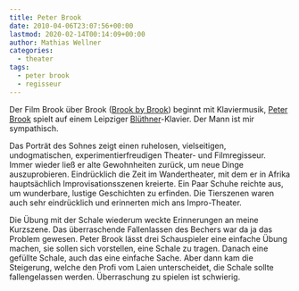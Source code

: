 ```yaml
---
title: Peter Brook
date: 2010-04-06T23:07:56+00:00
lastmod: 2020-02-14T00:14:09+00:00
author: Mathias Wellner
categories:
  - theater
tags:
  - peter brook
  - regisseur
---
```


Der Film Brook über Brook ([Brook by Brook](http://www.imdb.com/title/tt0306596/)) beginnt mit Klaviermusik, [Peter Brook](http://de.wikipedia.org/wiki/Peter_Brook) spielt auf einem Leipziger [Blüthner](http://www.bluethner.de/)-Klavier. Der Mann ist mir sympathisch.

<!--more-->

Das Porträt des Sohnes zeigt einen ruhelosen, vielseitigen, undogmatischen, experimentierfreudigen Theater- und Filmregisseur. Immer wieder ließ er alte Gewohnheiten zurück, um neue Dinge auszuprobieren. Eindrücklich die Zeit im Wandertheater, mit dem er in Afrika hauptsächlich Improvisationsszenen kreierte. Ein Paar Schuhe reichte aus, um wunderbare, lustige Geschichten zu erfinden. Die Tierszenen waren auch sehr eindrücklich und erinnerten mich ans Impro-Theater.

Die Übung mit der Schale wiederum weckte Erinnerungen an meine Kurzszene. Das überraschende Fallenlassen des Bechers war da ja das Problem gewesen. Peter Brook lässt drei Schauspieler eine einfache Übung machen, sie sollen sich vorstellen, eine Schale zu tragen. Danach eine gefüllte Schale, auch das eine einfache Sache. Aber dann kam die Steigerung, welche den Profi vom Laien unterscheidet, die Schale sollte fallengelassen werden. Überraschung zu spielen ist schwierig.
